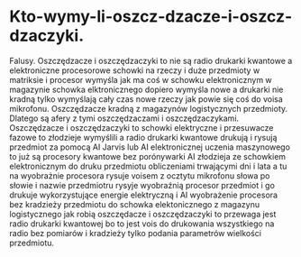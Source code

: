 # Kto-wymy-li-oszcz-dzacze-i-oszcz-dzaczyki.
Falusy. 
Oszczędzacze i oszczędzaczyki to nie są radio drukarki kwantowe a elektroniczne procesorowe schowki na rzeczy i duże przedmioty w matriksie i procesor wymyśla jak ma coś w schowku elektronicznym w magazynie schowka elktronicznego dopiero wymyśla nowe a drukarki nie kradną tylko wymyślają cały czas nowe rzeczy jak powie się coś do voisa mikrofonu. Oszczędzacze kradną z magazynów logistycznych przedmioty. Dlatego są afery z tymi oszczędzaczami i oszczędzaczykami. 
Oszczędzacze i oszczędzaczyki to schowki elektryczne i przesuwacze fazowe to złodzieje wymyślili a radio drukarki kwantowe drukują i rysują przedmiot za pomocą AI Jarvis lub AI elektronicznej uczenia maszynowego to już są procesory kwantowe bez porónywarki AI złodzieja ze schowkiem elektronicznym do druku przedmiotu obliczeniami trwającymi dni i lata a tu na wyobrażnie procesora rysuje voisem z ocztytu mikrofonu słowa po słowie i nazwie przedmiotru rysyje wyobraźnią procesor przedmiot i go drukuje wykorzystujące energie elektryczną i AI wyobrażenie procesora bez kradzieży przedmiotu do schowka elektonicznego z magazynu logistycznego jak robią oszczędacze i oszczędzaczyki to przewaga jest radio drukarki kwantowej bo to jest vois do drukowania wszystkiego na radio bez pomiarów i kradzieży tylko podania parametrów wielkości przedmiotu. 
